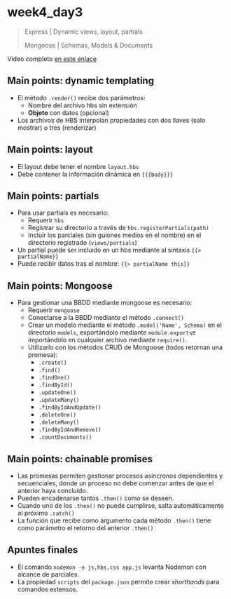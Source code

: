 # week4_day3

> Express | Dynamic views, layout, partials
>
> Mongoose | Schemas, Models & Documents

Vídeo completo [en este enlace](https://ironhack.zoom.us/rec/share/xJR5Ap_530hJU43r6W3hdZwTPKC5eaa8gHVM8vZbzEr4AIuEcZLLNQ659NI_4_HU)

## Main points: dynamic templating

- El método `.render()` recibe dos parámetros:
  * Nombre del archivo hbs sin extensión
  * **Objeto** con datos (opcional)
- Los archivos de HBS interpolan propiedades con dos llaves (solo mostrar) o tres (renderizar)


## Main points: layout

- El layout debe tener el nombre `layout.hbs`
- Debe contener la información dinámica en `{{{body}}}`


## Main points: partials

- Para usar partials es necesario:
  * Requerir `hbs`
  * Registrar su directorio a través de `hbs.registerPartials(path)`
  * Incluir los parciales (sin guiones medios en el nombre) en el directorio registrado (`views/partials`)
- Un partial puede ser incluido en un hbs mediante al sintaxis `{{> partialName}}`
- Puede recibir datos tras el nombre: `{{> partialName this}}`


## Main points: Mongoose

- Para gestionar una BBDD mediante mongoose es necesario:
  * Requerir `mongoose`
  * Conectarse a la BBDD mediante el método `.connect()`
  * Crear un modelo mediante el método `.model('Name', Schema)` en el directorio `models`, exportándolo mediante `module.exports`e importándolo en cualquier archivo mediante `require()`.
  * Utilizarlo con los métodos CRUD de Mongoose (todos retornan una promesa):
    * `.create()`
    * `.find()`
    * `.findOne()`
    * `.findById()`
    * `.updateOne()`
    * `.updateMany()`
    * `.findByIdAndUpdate()`
    * `.deleteOne()`
    * `.deleteMany()`
    * `.findByIdAndRemove()`
    * `.countDocuments()`
    

## Main points: chainable promises

- Las promesas permiten gestionar procesos asíncronos dependientes y secuenciales, donde un proceso no debe comenzar antes de que el anterior haya concluído.
- Pueden encadenarse tantos `.then()` como se deseen.
- Cuando uno de los `.then()` no puede cumplirse, salta automáticamente al próximo `.catch()`
- La función que recibe como argumento cada método `.then()` tiene como parámetro el retorno del anterior `.then()`

## Apuntes finales

- El comando `nodemon -e js,hbs,css app.js` levanta Nodemon con alcance de parciales.
- La propiedad `scripts` del `package.json` permite crear *shorthands* para comandos extensos.
